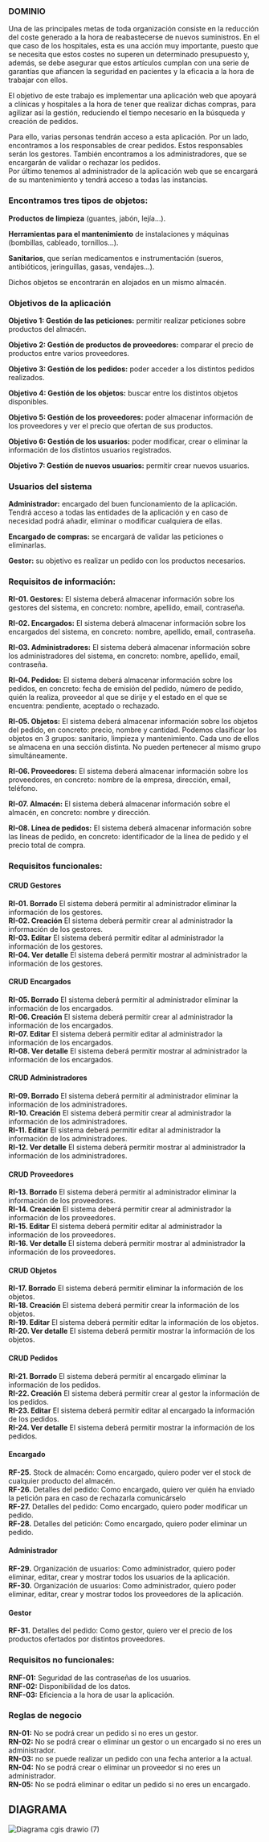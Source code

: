 ### DOMINIO<br />

Una de las principales metas de toda organización consiste en la reducción del coste generado a la hora de reabastecerse de nuevos suministros. En el que caso de los hospitales, esta es una acción muy importante, puesto que se necesita que estos costes no superen un determinado presupuesto y, además, se debe asegurar que estos artículos cumplan con una serie de garantías que afiancen la seguridad en pacientes y la eficacia a la hora de trabajar con ellos.<br />

El objetivo de este trabajo es implementar una aplicación web que apoyará a clínicas y hospitales a la hora de tener que realizar dichas compras, para agilizar así la gestión, reduciendo el tiempo necesario en la búsqueda y creación de pedidos.<br />

Para ello, varias personas tendrán acceso a esta aplicación. Por un lado, encontramos a los responsables de crear pedidos. Estos responsables serán los gestores. También encontramos a los administradores, que se encargarán de validar o rechazar los pedidos.<br />
Por último tenemos al administrador de la aplicación web que se encargará de su mantenimiento y tendrá acceso a todas las instancias.<br />

### Encontramos tres tipos de objetos: <br />
**Productos de limpieza** (guantes, jabón, lejía…). <br />

**Herramientas para el mantenimiento** de instalaciones y máquinas (bombillas, cableado, tornillos…). <br />

**Sanitarios**, que serían medicamentos e instrumentación (sueros, antibióticos, jeringuillas, gasas, vendajes…).  <br />

Dichos objetos se encontrarán en alojados en un mismo almacén.<br />


### Objetivos de la aplicación<br />

**Objetivo 1: Gestión de las peticiones:** permitir realizar peticiones sobre productos del almacén.<br />

**Objetivo 2: Gestión de productos de proveedores:** comparar el precio de productos entre varios proveedores.<br />

**Objetivo 3: Gestión de los pedidos:** poder acceder a los distintos pedidos realizados.<br />

**Objetivo 4: Gestión de los objetos:** buscar entre los distintos objetos disponibles.<br />

**Objetivo 5: Gestión de los proveedores:** poder almacenar información de los proveedores y ver el precio que ofertan de sus productos.<br />

**Objetivo 6: Gestión de los usuarios:** poder modificar, crear o eliminar la información de los distintos usuarios registrados.<br />

**Objetivo 7: Gestión de nuevos usuarios:** permitir crear nuevos usuarios.<br />

### Usuarios del sistema <br />

**Administrador:** encargado del buen funcionamiento de la aplicación. Tendrá acceso a todas las entidades de la aplicación y en caso de necesidad podrá añadir, eliminar o modificar cualquiera de ellas.<br />

**Encargado de compras:** se encargará de validar las peticiones o eliminarlas.<br />

**Gestor:** su objetivo es realizar un pedido con los productos necesarios.<br />


### Requisitos de información:<br />
**RI-01. Gestores:** El sistema deberá almacenar información sobre los gestores del sistema, en concreto: nombre, apellido, email, contraseña.<br />

**RI-02. Encargados:** El sistema deberá almacenar información sobre los encargados del sistema, en concreto: nombre, apellido, email, contraseña.<br />

**RI-03. Administradores:** El sistema deberá almacenar información sobre los administradores del sistema, en concreto: nombre, apellido, email, contraseña.<br />

**RI-04. Pedidos:** El sistema deberá almacenar información sobre los pedidos, en concreto: fecha de emisión del pedido, número de pedido, quién la realiza, proveedor al que se dirije y el estado en el que se encuentra: pendiente, aceptado o rechazado.<br />

**RI-05. Objetos:**  El sistema deberá almacenar información sobre los objetos del pedido, en concreto: precio, nombre y cantidad. Podemos clasificar los objetos en 3 grupos: sanitario, limpieza y mantenimiento. Cada uno de ellos se almacena en una sección distinta. No pueden pertenecer al mismo grupo simultáneamente.<br />

**RI-06. Proveedores:**  El sistema deberá almacenar información sobre los proveedores, en concreto: nombre de la empresa, dirección, email, teléfono. <br />

**RI-07. Almacén:**  El sistema deberá almacenar información sobre el almacén, en concreto: nombre y dirección.<br />

**RI-08. Línea de pedidos:** El sistema deberá almacenar información sobre las líneas de pedido, en concreto: identificador de la línea de pedido y el precio total de compra.


### Requisitos funcionales: <br />

#### CRUD Gestores
**RI-01. Borrado** El sistema deberá permitir al administrador eliminar la información de los gestores.<br />
**RI-02. Creación** El sistema deberá permitir crear al administrador la información de los gestores.<br />
**RI-03. Editar** El sistema deberá permitir editar al administrador la información de los gestores.<br />
**RI-04. Ver detalle** El sistema deberá permitir mostrar al administrador la información de los gestores.<br />

#### CRUD Encargados
**RI-05. Borrado** El sistema deberá permitir al administrador eliminar la información de los encargados.<br />
**RI-06. Creación** El sistema deberá permitir crear al administrador la información de los encargados.<br />
**RI-07. Editar** El sistema deberá permitir editar al administrador la información de los encargados.<br />
**RI-08. Ver detalle** El sistema deberá permitir mostrar al administrador la información de los encargados.<br />

#### CRUD Administradores
**RI-09. Borrado** El sistema deberá permitir al administrador eliminar la información de los administradores.<br />
**RI-10. Creación** El sistema deberá permitir crear al administrador la información de los administradores.<br />
**RI-11. Editar** El sistema deberá permitir editar al administrador la información de los administradores.<br />
**RI-12. Ver detalle** El sistema deberá permitir mostrar al administrador la información de los administradores.<br />

#### CRUD Proveedores
**RI-13. Borrado** El sistema deberá permitir al administrador eliminar la información de los proveedores.<br />
**RI-14. Creación** El sistema deberá permitir crear al administrador la información de los proveedores.<br />
**RI-15. Editar** El sistema deberá permitir editar al administrador la información de los proveedores.<br />
**RI-16. Ver detalle** El sistema deberá permitir mostrar al administrador la información de los proveedores.<br />

#### CRUD Objetos
**RI-17. Borrado** El sistema deberá permitir eliminar la información de los objetos.<br />
**RI-18. Creación** El sistema deberá permitir crear la información de los objetos.<br />
**RI-19. Editar** El sistema deberá permitir editar la información de los objetos.<br />
**RI-20. Ver detalle** El sistema deberá permitir mostrar la información de los objetos.<br />

#### CRUD Pedidos
**RI-21. Borrado** El sistema deberá permitir al encargado eliminar la información de los pedidos.<br />
**RI-22. Creación** El sistema deberá permitir crear al gestor la información de los pedidos.<br />
**RI-23. Editar** El sistema deberá permitir editar al encargado la información de los pedidos.<br />
**RI-24. Ver detalle** El sistema deberá permitir mostrar la información de los pedidos.<br />

#### Encargado
**RF-25.** Stock de almacén: Como encargado, quiero poder ver el stock de cualquier producto del almacén.<br />
**RF-26.** Detalles del pedido: Como encargado, quiero ver quién ha enviado la petición para en caso de rechazarla comunicárselo <br />
**RF-27.** Detalles del pedido: Como encargado, quiero poder modificar un pedido.<br />
**RF-28.** Detalles del petición: Como encargado, quiero poder eliminar un pedido.<br />

#### Administrador
**RF-29.** Organización de usuarios: Como administrador, quiero poder eliminar, editar, crear y mostrar todos los usuarios de la aplicación.<br />
**RF-30.** Organización de usuarios: Como administrador, quiero poder eliminar, editar, crear y mostrar todos los proveedores de la aplicación.<br />

#### Gestor
**RF-31.** Detalles del pedido: Como gestor, quiero ver el precio de los productos ofertados por distintos proveedores.<br />


### Requisitos no funcionales:<br />
**RNF-01:** Seguridad de las contraseñas de los usuarios.<br />
**RNF-02:** Disponibilidad de los datos.<br />
**RNF-03:** Eficiencia a la hora de usar la aplicación.<br />

### Reglas de negocio<br />
**RN-01:** No se podrá crear un pedido si no eres un gestor.<br />
**RN-02:** No se podrá crear o eliminar un gestor o un encargado si no eres un administrador.<br />
**RN-03:** no se puede realizar un pedido con una fecha anterior a la actual. <br />
**RN-04:** No se podrá crear o eliminar un proveedor si no eres un administrador.<br />
**RN-05:** No se podrá eliminar o editar un pedido si no eres un encargado.

## DIAGRAMA

![Diagrama cgis drawio (7)](https://github.com/CGIS-2023/proyecto-cgis-2023-migharjim/assets/126070979/4c276318-0f77-4461-8d6c-0f6242ef06fc)



